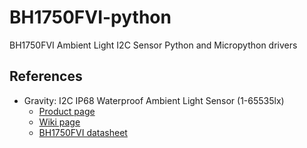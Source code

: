# BH1750FVI-python
BH1750FVI Ambient Light I2C Sensor Python and Micropython drivers

## References
- Gravity: I2C IP68 Waterproof Ambient Light Sensor (1-65535lx)
  - [Product page](https://www.dfrobot.com/product-2664.html)
  - [Wiki page](https://wiki.dfrobot.com/SKU_SEN0562_Gravity_I2C_Waterproof_Ambient_Light_Sensor_1_65535lx)
  - [BH1750FVI datasheet](https://dfimg.dfrobot.com/5ea64bf6cf1d8c7738ad2881/wiki/1c632d35087ba5d4058a2e42e3d963fd.PDF)
